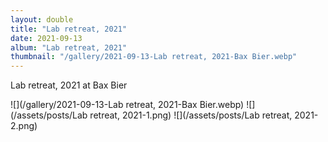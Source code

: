 ```yaml
---
layout: double
title: "Lab retreat, 2021"
date: 2021-09-13
album: "Lab retreat, 2021"
thumbnail: "/gallery/2021-09-13-Lab retreat, 2021-Bax Bier.webp"
---
```


 Lab retreat, 2021 at Bax Bier
 
![](/gallery/2021-09-13-Lab retreat, 2021-Bax Bier.webp)
![](/assets/posts/Lab retreat, 2021-1.png)
![](/assets/posts/Lab retreat, 2021-2.png)

